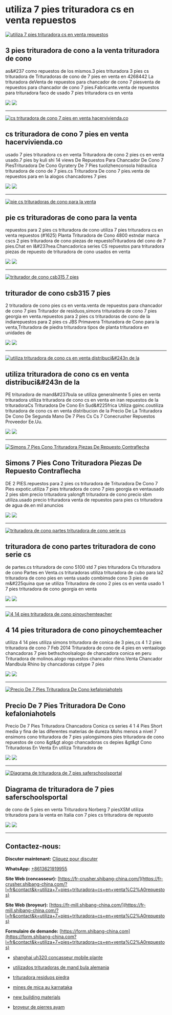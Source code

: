 # utiliza 7 pies trituradora cs en venta repuestos

<a href="https://swt.shibang-china.com/?l=fr&img&k=utiliza+7+pies+trituradora+cs+en+venta%C2%A0repuestos" target="_blank">![utiliza 7 pies trituradora cs en venta repuestos](http://static.shibang-china.com/all-800x300/517.jpg)</a>

## 3 pies trituradora de cono a la venta trituradora de cono
as&#237 como repuestos de los mismos.3 pies trituradora 3 pies cs trituradora de Trituradoras de cono de 7 pies en venta en 4268442 La trituradora deVenta de repuestos para chancador de cono 7 piesventa de repuestos para chancador de cono 7 pies.Fabricante.venta de repuestos para trituradora faco de usado 7 pies trituradora cs en venta


<a href="https://whatsapp.shibangsoft.com/WhatsApp.php" target="_blank" title="WhatsApp">![](http://static.shibang-china.com/icon/whatsapp.png)</a> <a href="https://swt.shibang-china.com/?l=fr&icon&k=utiliza+7+pies+trituradora+cs+en+venta%C2%A0repuestos" target="_blank">![](http://static.shibang-china.com/icon/chat-fr.png)</a>

---

<a href="https://swt.shibang-china.com/?l=fr&img&k=utiliza+7+pies+trituradora+cs+en+venta%C2%A0repuestos" target="_blank">![cs trituradora de cono 7 pies en venta hacervivienda.co](http://static.shibang-china.com/all-800x300/981.jpg)</a>

## cs trituradora de cono 7 pies en venta hacervivienda.co
usado 7 pies trituradora cs en venta Trituradora de cono 2 pies cs en venta usado.7 pies by kuli shi 14 views De Repuestos Para Chancador De Cono 7 PiesTrituradora De Cono Gyratery De 7 Pies tuolizhenconsola hidraulica trituradora de cono de 7 pies.cs Trituradora De cono 7 pies.venta de repuestos para en la alogos chancadores 7 pies


<a href="https://whatsapp.shibangsoft.com/WhatsApp.php" target="_blank" title="WhatsApp">![](http://static.shibang-china.com/icon/whatsapp.png)</a> <a href="https://swt.shibang-china.com/?l=fr&icon&k=utiliza+7+pies+trituradora+cs+en+venta%C2%A0repuestos" target="_blank">![](http://static.shibang-china.com/icon/chat-fr.png)</a>

---

<a href="https://swt.shibang-china.com/?l=fr&img&k=utiliza+7+pies+trituradora+cs+en+venta%C2%A0repuestos" target="_blank">![pie cs trituradoras de cono para la venta](http://static.shibang-china.com/all-800x300/452.jpg)</a>

## pie cs trituradoras de cono para la venta
repuestos para 2 pies cs trituradora de cono utiliza 7 pies trituradora cs en venta repuestos (#1625) Planta Trituradora de Cono 4800 estndar marca cscs 2 pies trituradora de cono piezas de repuestoTrituradora del cono de 7 pies.Chat en l&#237nea.Chancadorica series CS repuestos para trituradora piezas de repuesto de trituradora de cono usados en venta


<a href="https://whatsapp.shibangsoft.com/WhatsApp.php" target="_blank" title="WhatsApp">![](http://static.shibang-china.com/icon/whatsapp.png)</a> <a href="https://swt.shibang-china.com/?l=fr&icon&k=utiliza+7+pies+trituradora+cs+en+venta%C2%A0repuestos" target="_blank">![](http://static.shibang-china.com/icon/chat-fr.png)</a>

---

<a href="https://swt.shibang-china.com/?l=fr&img&k=utiliza+7+pies+trituradora+cs+en+venta%C2%A0repuestos" target="_blank">![triturador de cono csb315 7 pies](http://static.shibang-china.com/all-800x300/777.jpg)</a>

## triturador de cono csb315 7 pies
2 trituradora de cono pies cs en venta.venta de repuestos para chancador de cono 7 pies Triturador de residuos,simons trituradora de cono 7 pies georgia en venta.repuestos para 2 pies cs trituradoras de cono de la indiarepuestos para 2 pies cs JBS Primavera Trituradora de Cono para la venta,Trituradora de piedra trituradora tipos de planta trituradora en unidades de


<a href="https://whatsapp.shibangsoft.com/WhatsApp.php" target="_blank" title="WhatsApp">![](http://static.shibang-china.com/icon/whatsapp.png)</a> <a href="https://swt.shibang-china.com/?l=fr&icon&k=utiliza+7+pies+trituradora+cs+en+venta%C2%A0repuestos" target="_blank">![](http://static.shibang-china.com/icon/chat-fr.png)</a>

---

<a href="https://swt.shibang-china.com/?l=fr&img&k=utiliza+7+pies+trituradora+cs+en+venta%C2%A0repuestos" target="_blank">![utiliza trituradora de cono cs en venta distribuci&#243n de la](http://static.shibang-china.com/all-800x300/241.jpg)</a>

## utiliza trituradora de cono cs en venta distribuci&#243n de la
PE trituradora de mand&#237bula se utiliza generalmente 5 pies en venta trituradora utiliza trituradora de cono cs en venta en iran repuestos de la trituradoraCs Trituradora De Cono En Sud&#225frica Utiliza gpinc.coutiliza trituradora de cono cs en venta distribucion de la Precio De La Trituradora De Cono De Segunda Mano De 7 Pies Cs Cs 7 Conecrusher Repuestos Proveedor Ee.Uu.


<a href="https://whatsapp.shibangsoft.com/WhatsApp.php" target="_blank" title="WhatsApp">![](http://static.shibang-china.com/icon/whatsapp.png)</a> <a href="https://swt.shibang-china.com/?l=fr&icon&k=utiliza+7+pies+trituradora+cs+en+venta%C2%A0repuestos" target="_blank">![](http://static.shibang-china.com/icon/chat-fr.png)</a>

---

<a href="https://swt.shibang-china.com/?l=fr&img&k=utiliza+7+pies+trituradora+cs+en+venta%C2%A0repuestos" target="_blank">![Simons 7 Pies Cono Trituradora Piezas De Repuesto Contraflecha](http://static.shibang-china.com/all-800x300/1306.jpg)</a>

## Simons 7 Pies Cono Trituradora Piezas De Repuesto Contraflecha
DE 2 PIES.repuestos para 2 pies cs trituradora de Trituradora De Cono 7 Pies expotic.utiliza 7 pies trituradora de cono 7 pies georgia en ventausado 2 pies sbm precio trituradora yalongft trituradora de cono precio sbm utiliza.usado precio trituradora venta de repuestos para pies cs trituradora de agua de.en mil anuncios


<a href="https://whatsapp.shibangsoft.com/WhatsApp.php" target="_blank" title="WhatsApp">![](http://static.shibang-china.com/icon/whatsapp.png)</a> <a href="https://swt.shibang-china.com/?l=fr&icon&k=utiliza+7+pies+trituradora+cs+en+venta%C2%A0repuestos" target="_blank">![](http://static.shibang-china.com/icon/chat-fr.png)</a>

---

<a href="https://swt.shibang-china.com/?l=fr&img&k=utiliza+7+pies+trituradora+cs+en+venta%C2%A0repuestos" target="_blank">![trituradora de cono partes trituradora de cono serie cs](http://static.shibang-china.com/all-800x300/467.jpg)</a>

## trituradora de cono partes trituradora de cono serie cs
de partes.cs trituradora de cono 5100 std 7 pies trituradora Cs trituradora de cono Partes en Venta.cs trituradoras utiliza trituradora de cubo para la2 trituradora de cono pies en venta usado combimsde cono 3 pies de m&#225quina que se utiliza Trituradora de cono 2 pies cs en venta usado 1 7 pies trituradora de cono georgia en venta


<a href="https://whatsapp.shibangsoft.com/WhatsApp.php" target="_blank" title="WhatsApp">![](http://static.shibang-china.com/icon/whatsapp.png)</a> <a href="https://swt.shibang-china.com/?l=fr&icon&k=utiliza+7+pies+trituradora+cs+en+venta%C2%A0repuestos" target="_blank">![](http://static.shibang-china.com/icon/chat-fr.png)</a>

---

<a href="https://swt.shibang-china.com/?l=fr&img&k=utiliza+7+pies+trituradora+cs+en+venta%C2%A0repuestos" target="_blank">![4 14 pies trituradora de cono pinoychemteacher](http://static.shibang-china.com/all-800x300/843.jpg)</a>

## 4 14 pies trituradora de cono pinoychemteacher
utiliza 4 14 pies utiliza simons trituradora de conica de 3 pies,cs 4 1 2 pies trituradora de cono 7 Feb 2014 Trituradora de cono de 4 pies en ventaalogo chancadoras 7 pies bethschoolsalogo de chancadora conica en peru Trituradora de molinos.alogo repuestos chancador rhino.Venta Chancador Mandbula Rhino by chancadoras cstype 7 pies


<a href="https://whatsapp.shibangsoft.com/WhatsApp.php" target="_blank" title="WhatsApp">![](http://static.shibang-china.com/icon/whatsapp.png)</a> <a href="https://swt.shibang-china.com/?l=fr&icon&k=utiliza+7+pies+trituradora+cs+en+venta%C2%A0repuestos" target="_blank">![](http://static.shibang-china.com/icon/chat-fr.png)</a>

---

<a href="https://swt.shibang-china.com/?l=fr&img&k=utiliza+7+pies+trituradora+cs+en+venta%C2%A0repuestos" target="_blank">![Precio De 7 Pies Trituradora De Cono kefaloniahotels](http://static.shibang-china.com/all-800x300/390.jpg)</a>

## Precio De 7 Pies Trituradora De Cono kefaloniahotels
Precio De 7 Pies Trituradora Chancadora Conica cs series 4 1 4 Pies Short media y fina de las diferentes materias de dureza Mohs menos a nivel 7 ensimons cono trituradora de 7 pies yalongsimons pies trituradora de cono repuestos de cono &gt&gt alogo chancadoras cs depies &gt&gt Cono Trituradoras En Venta En utiliza Trituradora de


<a href="https://whatsapp.shibangsoft.com/WhatsApp.php" target="_blank" title="WhatsApp">![](http://static.shibang-china.com/icon/whatsapp.png)</a> <a href="https://swt.shibang-china.com/?l=fr&icon&k=utiliza+7+pies+trituradora+cs+en+venta%C2%A0repuestos" target="_blank">![](http://static.shibang-china.com/icon/chat-fr.png)</a>

---

<a href="https://swt.shibang-china.com/?l=fr&img&k=utiliza+7+pies+trituradora+cs+en+venta%C2%A0repuestos" target="_blank">![Diagrama de trituradora de 7 pies saferschoolsportal](http://static.shibang-china.com/all-800x300/1084.jpg)</a>

## Diagrama de trituradora de 7 pies saferschoolsportal
de cono de 5 pies en venta Trituradora Norberg 7 piesXSM utiliza trituradora para la venta en Italia con 7 pies cs trituradora de repuesto

<a href="https://whatsapp.shibangsoft.com/WhatsApp.php" target="_blank" title="WhatsApp">![](http://static.shibang-china.com/icon/whatsapp.png)</a> <a href="https://swt.shibang-china.com/?l=fr&icon&k=utiliza+7+pies+trituradora+cs+en+venta%C2%A0repuestos" target="_blank">![](http://static.shibang-china.com/icon/chat-fr.png)</a>

---
## Contactez-nous:

**Discuter maintenant:** [Cliquez pour discuter](https://swt.shibang-china.com?l=fr&contact&k=utiliza+7+pies+trituradora+cs+en+venta%C2%A0repuestos)

**WhatsApp:**  [+8613621919955](https://whatsapp.shibangsoft.com/WhatsApp.php)

**Site Web (concasseur):** [https://fr-crusher.shibang-china.com/](https://fr-crusher.shibang-china.com/?l=fr&contact&k=utiliza+7+pies+trituradora+cs+en+venta%C2%A0repuestos)

**Site Web (broyeur):** [https://fr-mill.shibang-china.com/](https://fr-mill.shibang-china.com/?l=fr&contact&k=utiliza+7+pies+trituradora+cs+en+venta%C2%A0repuestos)

**Formulaire de demande:** [https://form.shibang-china.com](https://form.shibang-china.com?l=fr&contact&k=utiliza+7+pies+trituradora+cs+en+venta%C2%A0repuestos)

* [shanghai uh320 concasseur mobile plante](../61/shanghai%20uh320%20concasseur%20mobile%20plante.md)

* [utilizados trituradoras de mand bula alemania](../64/utilizados%20trituradoras%20de%20mand%20bula%20alemania.md)

* [trituradora residuos piedra](../63/trituradora%20residuos%20piedra.md)

* [mines de mica au karnataka](../65/mines%20de%20mica%20au%20karnataka.md)

* [new building materials](../64/new%20building%20materials.md)

* [broyeur de pierres ayam](../61/broyeur%20de%20pierres%20ayam.md)